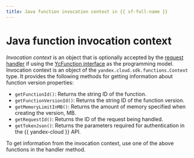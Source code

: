 ```yaml
---
title: Java function invocation context in {{ sf-full-name }}
---
```


# Java function invocation context

_Invocation context_ is an object that is optionally accepted by the [request handler](handler.md) if using the [YcFunction interface](model/yc-function.md) as the programming model. Invocation context is an object of the `yandex.cloud.sdk.functions.Context` type. It provides the following methods for getting information about function version properties:

* `getFunctionId()`: Returns the string ID of the function.
* `getFunctionVersionId()`: Returns the string ID of the function version.
* `getMemoryLimitInMB()`: Returns the amount of memory specified when creating the version, MB.
* `getRequestId()`: Returns the ID of the request being handled.
* `getTokenJson()`: Returns the parameters required for authentication in the {{ yandex-cloud }} API.

To get information from the invocation context, use one of the above functions in the handler method.
